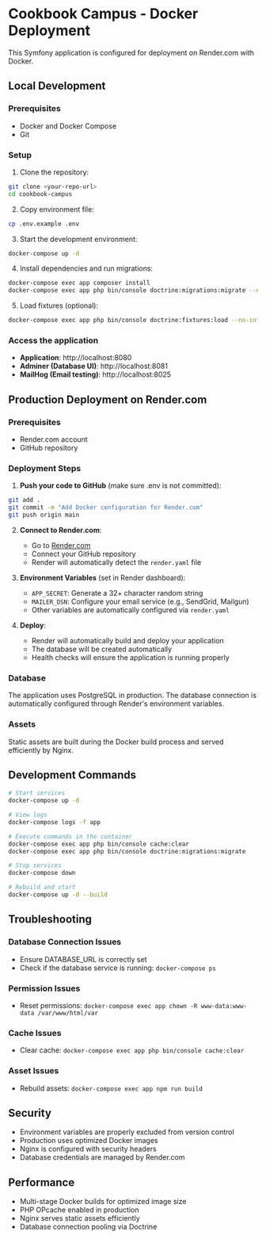 # Cookbook Campus - Docker Deployment

This Symfony application is configured for deployment on Render.com with Docker.

## Local Development

### Prerequisites
- Docker and Docker Compose
- Git

### Setup

1. Clone the repository:
```bash
git clone <your-repo-url>
cd cookbook-campus
```

2. Copy environment file:
```bash
cp .env.example .env
```

3. Start the development environment:
```bash
docker-compose up -d
```

4. Install dependencies and run migrations:
```bash
docker-compose exec app composer install
docker-compose exec app php bin/console doctrine:migrations:migrate --no-interaction
```

5. Load fixtures (optional):
```bash
docker-compose exec app php bin/console doctrine:fixtures:load --no-interaction
```

### Access the application

- **Application**: http://localhost:8080
- **Adminer (Database UI)**: http://localhost:8081
- **MailHog (Email testing)**: http://localhost:8025

## Production Deployment on Render.com

### Prerequisites
- Render.com account
- GitHub repository

### Deployment Steps

1. **Push your code to GitHub** (make sure .env is not committed):
```bash
git add .
git commit -m "Add Docker configuration for Render.com"
git push origin main
```

2. **Connect to Render.com**:
   - Go to [Render.com](https://render.com)
   - Connect your GitHub repository
   - Render will automatically detect the `render.yaml` file

3. **Environment Variables** (set in Render dashboard):
   - `APP_SECRET`: Generate a 32+ character random string
   - `MAILER_DSN`: Configure your email service (e.g., SendGrid, Mailgun)
   - Other variables are automatically configured via `render.yaml`

4. **Deploy**:
   - Render will automatically build and deploy your application
   - The database will be created automatically
   - Health checks will ensure the application is running properly

### Database

The application uses PostgreSQL in production. The database connection is automatically configured through Render's environment variables.

### Assets

Static assets are built during the Docker build process and served efficiently by Nginx.

## Development Commands

```bash
# Start services
docker-compose up -d

# View logs
docker-compose logs -f app

# Execute commands in the container
docker-compose exec app php bin/console cache:clear
docker-compose exec app php bin/console doctrine:migrations:migrate

# Stop services
docker-compose down

# Rebuild and start
docker-compose up -d --build
```

## Troubleshooting

### Database Connection Issues
- Ensure DATABASE_URL is correctly set
- Check if the database service is running: `docker-compose ps`

### Permission Issues
- Reset permissions: `docker-compose exec app chown -R www-data:www-data /var/www/html/var`

### Cache Issues
- Clear cache: `docker-compose exec app php bin/console cache:clear`

### Asset Issues
- Rebuild assets: `docker-compose exec app npm run build`

## Security

- Environment variables are properly excluded from version control
- Production uses optimized Docker images
- Nginx is configured with security headers
- Database credentials are managed by Render.com

## Performance

- Multi-stage Docker builds for optimized image size
- PHP OPcache enabled in production
- Nginx serves static assets efficiently
- Database connection pooling via Doctrine
